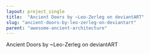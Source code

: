 ```yaml
---
layout: project_single
title:  "Ancient Doors by ~Leo-Zerleg on deviantART"
slug: "ancient-doors-by-leo-zerleg-on-deviantart"
parent: "awesome-ancient-architecture"
---
```

Ancient Doors by ~Leo-Zerleg on deviantART